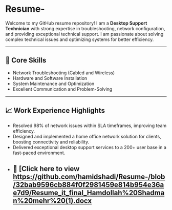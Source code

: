# Resume-
Welcome to my GitHub resume repository! I am a **Desktop Support Technician** with strong expertise in troubleshooting, network configuration, and providing exceptional technical support. I am passionate about solving complex technical issues and optimizing systems for better efficiency.

---

## 🔧 **Core Skills**
- Network Troubleshooting (Cabled and Wireless)
- Hardware and Software Installation
- System Maintenance and Optimization
- Excellent Communication and Problem-Solving

---

## 📈 **Work Experience Highlights**
- Resolved 98% of network issues within SLA timeframes, improving team efficiency.
- Designed and implemented a home office network solution for clients, boosting connectivity and reliability.
- Delivered exceptional desktop support services to a 200+ user base in a fast-paced environment.
-  ## 📄 [Click here to view        https://github.com/hamidshadi/Resume-/blob/32bab9596cb884f0f2981459e814b954e36ae7d9/Resume_it_final_Hamdollah%20Shadman%20mehr%20(1).docx
